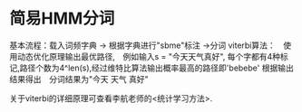 # 简易HMM分词
  基本流程：载入词频字典 -> 根据字典进行"sbme"标注 ->分词
  viterbi算法：　使用动态优化原理输出最优路径,　例如输入s = "今天天气真好", 每个字都有4种标记,路径个数为4^len(s),经过维特比算法输出概率最高的路径即'bebebe'
  根据输出结果得出　分词结果为"今天 天气 真好"

  关于viterbi的详细原理可查看李航老师的<统计学习方法>.

